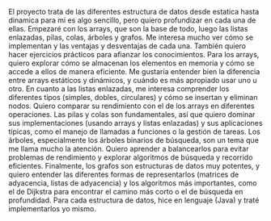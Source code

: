 El proyecto trata de las diferentes estructura de datos desde estatica hasta dinamica para mi es algo sencillo, pero quiero profundizar en cada una de ellas.
Empezaré con los arrays, que son la base de todo, luego las listas enlazadas, pilas, colas, árboles y grafos.
Me interesa mucho ver cómo se implementan y las ventajas y desventajas de cada una. También quiero hacer ejercicios prácticos para afianzar los conocimientos.
Para los arrays, quiero explorar cómo se almacenan los elementos en memoria y cómo se accede a ellos de manera eficiente. Me gustaría entender bien la diferencia entre arrays estáticos y dinámicos, y cuándo es más apropiado usar uno u otro.
En cuanto a las listas enlazadas, me interesa comprender los diferentes tipos (simples, dobles, circulares) y cómo se insertan y eliminan nodos. Quiero comparar su rendimiento con el de los arrays en diferentes operaciones.
Las pilas y colas son fundamentales, así que quiero dominar sus implementaciones (usando arrays y listas enlazadas) y sus aplicaciones típicas, como el manejo de llamadas a funciones o la gestión de tareas.
Los árboles, especialmente los árboles binarios de búsqueda, son un tema que me llama mucho la atención. Quiero aprender a balancearlos para evitar problemas de rendimiento y explorar algoritmos de búsqueda y recorrido eficientes.
Finalmente, los grafos son estructuras de datos muy potentes, y quiero entender las diferentes formas de representarlos (matrices de adyacencia, listas de adyacencia) y los algoritmos más importantes, como el de Dijkstra para encontrar el camino más corto o el de búsqueda en profundidad.
Para cada estructura de datos, hice en lenguaje (Java) y traté implementarlos yo mismo.
